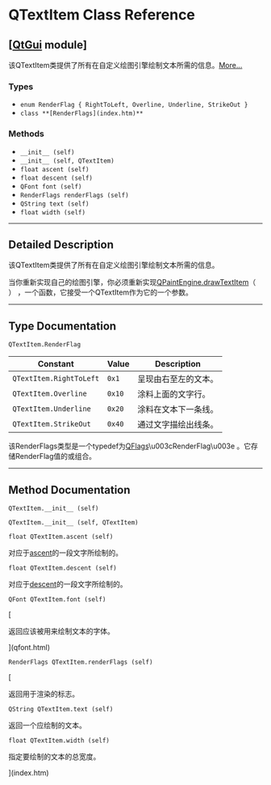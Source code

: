 # QTextItem Class Reference

## [[QtGui](index.htm) module]

该QTextItem类提供了所有在自定义绘图引擎绘制文本所需的信息。[More...](#details)

### Types

*   `enum RenderFlag { RightToLeft, Overline, Underline, StrikeOut }`
*   `class **[RenderFlags](index.htm)**`

### Methods

*   `__init__ (self)`
*   `__init__ (self, QTextItem)`
*   `float ascent (self)`
*   `float descent (self)`
*   `QFont font (self)`
*   `RenderFlags renderFlags (self)`
*   `QString text (self)`
*   `float width (self)`

* * *

## Detailed Description

该QTextItem类提供了所有在自定义绘图引擎绘制文本所需的信息。

当你重新实现自己的绘图引擎，你必须重新实现[QPaintEngine.drawTextItem](qpaintengine.html#drawTextItem)（ ） ，一个函数，它接受一个QTextItem作为它的一个参数。

* * *

## Type Documentation

```
QTextItem.RenderFlag
```

| Constant | Value | Description |
| --- | --- | --- |
| `QTextItem.RightToLeft` | `0x1` | 呈现由右至左的文本。 |
| `QTextItem.Overline` | `0x10` | 涂料上面的文字行。 |
| `QTextItem.Underline` | `0x20` | 涂料在文本下一条线。 |
| `QTextItem.StrikeOut` | `0x40` | 通过文字描绘出线条。 |

该RenderFlags类型是一个typedef为[QFlags](index.htm)\u003cRenderFlag\u003e 。它存储RenderFlag值的或组合。

* * *

## Method Documentation

```
QTextItem.__init__ (self)
```

```
QTextItem.__init__ (self, QTextItem)
```

```
float QTextItem.ascent (self)
```

对应于[ascent](qfontmetrics.html#ascent)的一段文字所绘制的。

```
float QTextItem.descent (self)
```

对应于[descent](qfontmetrics.html#descent)的一段文字所绘制的。

```
QFont QTextItem.font (self)
```

[

返回应该被用来绘制文本的字体。

](qfont.html)

```
RenderFlags QTextItem.renderFlags (self)
```

[

返回用于渲染的标志。

```
QString QTextItem.text (self)
```

返回一个应绘制的文本。

```
float QTextItem.width (self)
```

指定要绘制的文本的总宽度。

](index.htm)